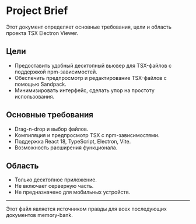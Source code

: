 # Project Brief

Этот документ определяет основные требования, цели и область проекта TSX Electron Viewer.

## Цели
- Предоставить удобный десктопный вьювер для TSX-файлов с поддержкой npm-зависимостей.
- Обеспечить предпросмотр и редактирование TSX-файлов с помощью Sandpack.
- Минимизировать интерфейс, сделать упор на простоту использования.

## Основные требования
- Drag-n-drop и выбор файлов.
- Компиляция и предпросмотр TSX с npm-зависимостями.
- Поддержка React 18, TypeScript, Electron, Vite.
- Возможность расширения функционала.

## Область
- Только десктопное приложение.
- Не включает серверную часть.
- Не предназначено для мобильных устройств.

---
Этот файл является источником правды для всех последующих документов memory-bank. 